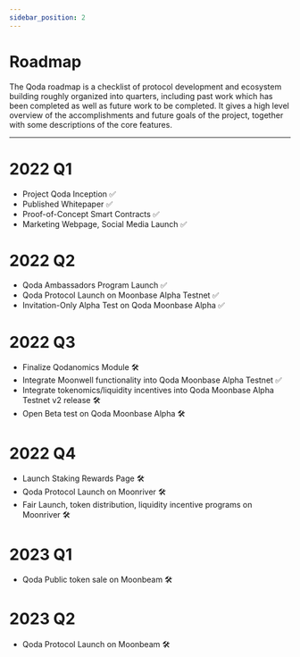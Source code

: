 ```yaml
---
sidebar_position: 2
---
```


# Roadmap

The Qoda roadmap is a checklist of protocol development and ecosystem building roughly organized into quarters, including past work which has been completed as well as future work to be completed. It gives a high level overview of the accomplishments and future goals of the project, together with some descriptions of the core features.

---

# 2022 Q1

* Project Qoda Inception ✅
* Published Whitepaper ✅
* Proof-of-Concept Smart Contracts ✅
* Marketing Webpage, Social Media Launch ✅

# 2022 Q2

* Qoda Ambassadors Program Launch ✅
* Qoda Protocol Launch on Moonbase Alpha Testnet ✅
* Invitation-Only Alpha Test on Qoda Moonbase Alpha ✅


# 2022 Q3

* Finalize Qodanomics Module 🛠️
* Integrate Moonwell functionality into Qoda Moonbase Alpha Testnet ✅
* Integrate tokenomics/liquidity incentives into Qoda Moonbase Alpha Testnet v2 release 🛠️
* Open Beta test on Qoda Moonbase Alpha 🛠️

# 2022 Q4
* Launch Staking Rewards Page 🛠️
* Qoda Protocol Launch on Moonriver 🛠️
* Fair Launch, token distribution, liquidity incentive programs on Moonriver 🛠️

# 2023 Q1
* Qoda Public token sale on Moonbeam 🛠️

# 2023 Q2
* Qoda Protocol Launch on Moonbeam 🛠️
